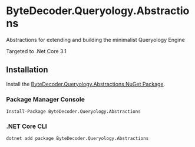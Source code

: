 # ByteDecoder.Queryology.Abstractions

Abstractions for extending and building the minimalist Queryology Engine

Targeted to .Net Core 3.1

## Installation

Install the [ByteDecoder.Queryology.Abstractions NuGet Package](https://www.nuget.org/packages/ByteDecoder.Queryology.Abstractions).

### Package Manager Console

```porwershell
Install-Package ByteDecoder.Queryology.Abstractions
```

### .NET Core CLI

```bash
dotnet add package ByteDecoder.Queryology.Abstractions
```
